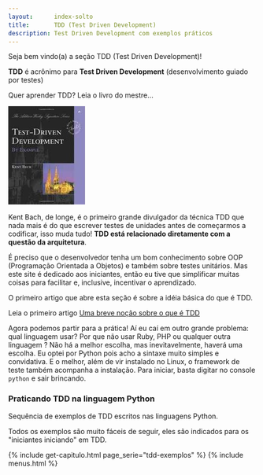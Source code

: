 ```yaml
---
layout:      index-solto
title:       TDD (Test Driven Development)
description: Test Driven Development com exemplos práticos
---
```


Seja bem vindo(a) a seção TDD (Test Driven Development)!
   
__TDD__ é acrônimo para __Test Driven Development__ (desenvolvimento guiado por testes)

Quer aprender TDD? Leia o livro do mestre...

!["Livro Test Driven Development"](index-livro-tdd.jpg "Livro Test Driven Development")

Kent Bach, de longe, é o primeiro grande divulgador da técnica TDD que nada mais é do que escrever testes de unidades
antes de começarmos a codificar, isso muda tudo! **TDD está relacionado diretamente com a questão da arquitetura**. 

É preciso que o desenvolvedor tenha um bom conhecimento sobre OOP (Programação Orientada a Objetos) e também sobre 
testes unitários. Mas este site é dedicado aos iniciantes, então eu tive que simplificar muitas coisas para facilitar
e, inclusive, incentivar o aprendizado.

O primeiro artigo que abre esta seção é sobre a idéia básica do que é TDD.

Leia o primeiro artigo [Uma breve noção sobre o que é TDD](/tdd/o-que-e-tdd/)

Agora podemos partir para a prática! Aí eu caí em outro grande problema: qual linguagem usar? Por que não usar Ruby, PHP
ou qualquer outra linguagem ? Não há a melhor escolha, mas inevitavelmente, haverá uma escolha. Eu optei por Python pois 
acho a sintaxe muito simples e convidativa. E o melhor, além de vir instalado no Linux, o framework de teste também
acompanha a instalação. Para iniciar, basta digitar no console `python` e sair brincando.


### Praticando TDD na linguagem Python

Sequência de exemplos de TDD escritos nas linguagens Python. 

Todos os exemplos são muito fáceis de seguir, eles são indicados para os "iniciantes iniciando" em TDD.

{% include get-capitulo.html page_serie="tdd-exemplos" %}
{% include menus.html %}
